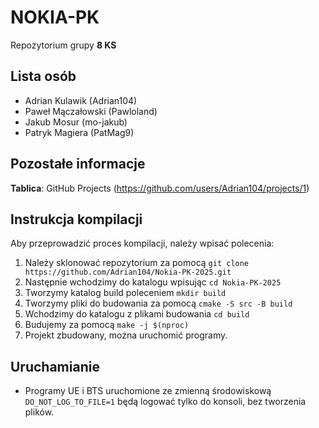 # NOKIA-PK
Repozytorium grupy **8 KS**

## Lista osób

- Adrian Kulawik (Adrian104)
- Paweł Mączałowski (Pawloland)
- Jakub Mosur (mo-jakub)
- Patryk Magiera (PatMag9)

## Pozostałe informacje
**Tablica**: GitHub Projects (https://github.com/users/Adrian104/projects/1)

## Instrukcja kompilacji
Aby przeprowadzić proces kompilacji, należy wpisać polecenia:

1. Należy sklonować repozytorium za pomocą `git clone https://github.com/Adrian104/Nokia-PK-2025.git`
2. Następnie wchodzimy do katalogu wpisując `cd Nokia-PK-2025`
3. Tworzymy katalog build poleceniem `mkdir build`
4. Tworzymy pliki do budowania za pomocą `cmake -S src -B build`
5. Wchodzimy do katalogu z plikami budowania `cd build`
6. Budujemy za pomocą `make -j $(nproc)`
7. Projekt zbudowany, można uruchomić programy.

## Uruchamianie
- Programy UE i BTS uruchomione ze zmienną środowiskową `DO_NOT_LOG_TO_FILE=1` będą logować tylko do konsoli, bez tworzenia plików.
